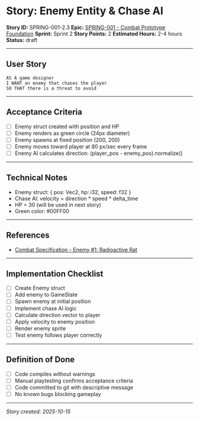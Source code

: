 # Story: Enemy Entity & Chase AI

**Story ID:** SPRING-001-2.3
**Epic:** [SPRING-001 - Combat Prototype Foundation](../epics/SPRING-001-combat-prototype.md)
**Sprint:** Sprint 2
**Story Points:** 2
**Estimated Hours:** 2-4 hours
**Status:** draft

---

## User Story

```
AS A game designer
I WANT an enemy that chases the player
SO THAT there is a threat to avoid
```

---

## Acceptance Criteria

- [ ] Enemy struct created with position and HP
- [ ] Enemy renders as green circle (24px diameter)
- [ ] Enemy spawns at fixed position (200, 200)
- [ ] Enemy moves toward player at 80 px/sec every frame
- [ ] Enemy AI calculates direction: (player_pos - enemy_pos).normalize()

---

## Technical Notes

- Enemy struct: { pos: Vec2, hp: i32, speed: f32 }
- Chase AI: velocity = direction * speed * delta_time
- HP = 30 (will be used in next story)
- Green color: #00FF00

---

## References

- [Combat Specification - Enemy #1: Radioactive Rat](../specs/combat-spec.md)

---

## Implementation Checklist

- [ ] Create Enemy struct
- [ ] Add enemy to GameState
- [ ] Spawn enemy at initial position
- [ ] Implement chase AI logic
- [ ] Calculate direction vector to player
- [ ] Apply velocity to enemy position
- [ ] Render enemy sprite
- [ ] Test enemy follows player correctly

---

## Definition of Done

- [ ] Code compiles without warnings
- [ ] Manual playtesting confirms acceptance criteria
- [ ] Code committed to git with descriptive message
- [ ] No known bugs blocking gameplay

---

_Story created: 2025-10-15_
